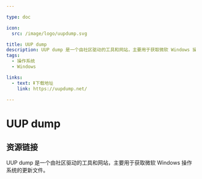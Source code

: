```yaml
---

type: doc

icon:
  src: /image/logo/uupdump.svg

title: UUP dump
description: UUP dump ‌是一个由社区驱动的工具和网站，主要用于获取微软 Windows 操作系统的更新文件。
tags:
  - 操作系统
  - Windows

links:
  - text: ⏬下载地址
    link: https://uupdump.net/

---
```


<ShowLogo />

# UUP dump

<ShowTags />

<ShowBreadcrumb />

## 资源链接

<ShowLinks />

UUP dump ‌是一个由社区驱动的工具和网站，主要用于获取微软 Windows 操作系统的更新文件。
